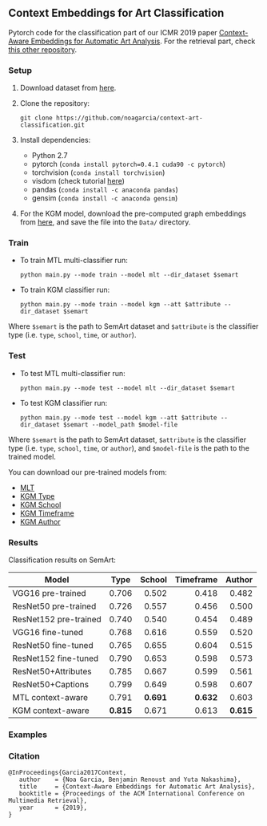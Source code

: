 ## Context Embeddings for Art Classification

Pytorch code for the classification part of our ICMR 2019 paper [Context-Aware Embeddings for Automatic Art Analysis](https://arxiv.org/abs/1904.04985). For the retrieval part, check [this other repository](https://github.com/noagarcia/context-art-retrieval). 


### Setup

1. Download dataset from [here](http://noagarciad.com/SemArt/).

2. Clone the repository: 
    
    `git clone https://github.com/noagarcia/context-art-classification.git`

3. Install dependencies:
    - Python 2.7
    - pytorch (`conda install pytorch=0.4.1 cuda90 -c pytorch`) 
    - torchvision (`conda install torchvision`)
    - visdom (check tutorial [here](https://github.com/noagarcia/visdom-tutorial))
    - pandas (`conda install -c anaconda pandas`)
    - gensim (`conda install -c anaconda gensim`)

4. For the KGM model, download the pre-computed graph embeddings from [here](http://noagarciad.com/data/ICMR2019/semart-artgraph-node2vec.model), and save the file into the `Data/` directory.

### Train

- To train MTL multi-classifier run:
    
    `python main.py --mode train --model mlt --dir_dataset $semart`
    
- To train KGM classifier run:
    
    `python main.py --mode train --model kgm --att $attribute --dir_dataset $semart`

Where `$semart` is the path to SemArt dataset and `$attribute` is the classifier type (i.e. `type`, `school`, `time`, or `author`).

### Test

- To test MTL multi-classifier run:
    
    `python main.py --mode test --model mlt --dir_dataset $semart`
    
- To test KGM classifier run:
    
    `python main.py --mode test --model kgm --att $attribute --dir_dataset $semart --model_path $model-file`

Where `$semart` is the path to SemArt dataset, `$attribute` is the classifier type (i.e. `type`, `school`, `time`, or `author`), and `$model-file` is the path to the trained model.

You can download our pre-trained models from:
- [MLT](http://noagarciad.com/data/ICMR2019/best-mtl-model.pth.tar)
- [KGM Type](http://noagarciad.com/data/ICMR2019/best-kgm-type-model.pth.tar)
- [KGM School](http://noagarciad.com/data/ICMR2019/best-kgm-school-model.pth.tar)
- [KGM Timeframe](http://noagarciad.com/data/ICMR2019/best-kgm-time-model.pth.tar)
- [KGM Author](http://noagarciad.com/data/ICMR2019/best-kgm-author-model.pth.tar)

### Results
 
Classification results on SemArt:

| Model        | Type           | School  |    Timeframe    | Author |
| ------------- |:-------------:| -----:|---------:|--------:|
| VGG16 pre-trained | 0.706 | 0.502 | 0.418 | 0.482 |
| ResNet50 pre-trained | 0.726 | 0.557 | 0.456 | 0.500 | 
| ResNet152 pre-trained | 0.740 | 0.540 | 0.454 | 0.489 |
| VGG16 fine-tuned | 0.768 | 0.616 | 0.559 | 0.520 |
| ResNet50 fine-tuned | 0.765 | 0.655 | 0.604 | 0.515 |
| ResNet152 fine-tuned | 0.790 | 0.653 | 0.598 | 0.573 |
| ResNet50+Attributes | 0.785 | 0.667 | 0.599 | 0.561 |
| ResNet50+Captions | 0.799 | 0.649 | 0.598 | 0.607 |
| MTL context-aware | 0.791 | **0.691** | **0.632** | 0.603 |
| KGM context-aware | **0.815** | 0.671 | 0.613 | **0.615** |  


### Examples



### Citation


```
@InProceedings{Garcia2017Context,
   author    = {Noa Garcia, Benjamin Renoust and Yuta Nakashima},
   title     = {Context-Aware Embeddings for Automatic Art Analysis},
   booktitle = {Proceedings of the ACM International Conference on Multimedia Retrieval},
   year      = {2019},
}
``` 

[1]: http://researchdata.aston.ac.uk/380/
[2]: https://github.com/facebookresearch/visdom
